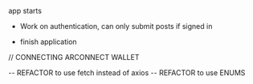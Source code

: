 app starts

  <!-- - deploy application  -->
  <!-- - obtain function ID -->
  <!-- - make function ID globally available  -->
  <!-- - adjust post api to receive arguments -->
  <!-- redirect to home page after submitting -->
  <!-- - go to submit page, add submiting post -->
  <!-- - got homepage, add pulling all posts -->
- Work on authentication, can only submit posts if signed in
<!-- - after connecting ArConnect, give user random username -->
  <!-- - clicking on username should bring a modal to edit username -->
  <!-- - Optionally, bring up the modal once someone clicks connect -->
- finish application


// CONNECTING ARCONNECT WALLET

-- REFACTOR to use fetch instead of axios
-- REFACTOR to use ENUMS
